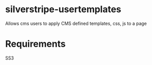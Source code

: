silverstripe-usertemplates
==========================

Allows cms users to apply CMS defined templates, css, js to a page 

Requirements
==========================
SS3
